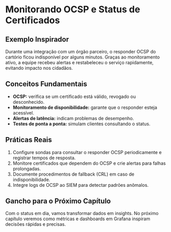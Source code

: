 # Monitorando OCSP e Status de Certificados

## Exemplo Inspirador

Durante uma integração com um órgão parceiro, o responder OCSP do cartório ficou indisponível por alguns minutos. Graças ao monitoramento ativo, a equipe recebeu alertas e restabeleceu o serviço rapidamente, evitando impacto nos cidadãos.

## Conceitos Fundamentais

- **OCSP:** verifica se um certificado está válido, revogado ou desconhecido.
- **Monitoramento de disponibilidade:** garante que o responder esteja acessível.
- **Alertas de latência:** indicam problemas de desempenho.
- **Testes de ponta a ponta:** simulam clientes consultando o status.

## Práticas Reais

1. Configure sondas para consultar o responder OCSP periodicamente e registrar tempos de resposta.
2. Monitore certificados que dependem do OCSP e crie alertas para falhas prolongadas.
3. Documente procedimentos de fallback (CRL) em caso de indisponibilidade.
4. Integre logs de OCSP ao SIEM para detectar padrões anômalos.

## Gancho para o Próximo Capítulo

Com o status em dia, vamos transformar dados em insights. No próximo capítulo veremos como métricas e dashboards em Grafana inspiram decisões rápidas e precisas.
